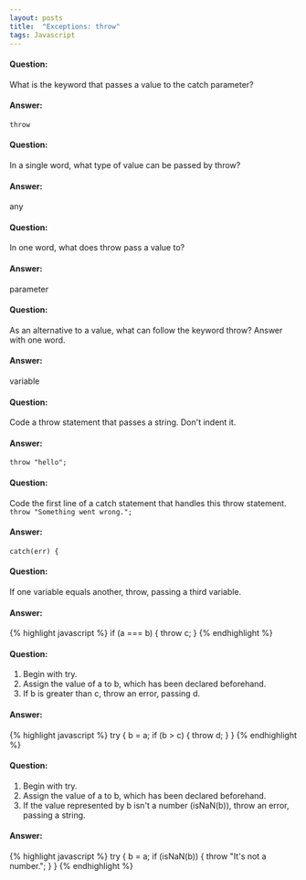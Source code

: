 ```yaml
---
layout: posts
title:  "Exceptions: throw"
tags: Javascript
---
```


#### Question:
What is the keyword that passes a value to the catch parameter?

#### Answer:
`throw`

#### Question:
In a single word, what type of value can be passed by throw?

#### Answer:
any

#### Question:
In one word, what does throw pass a value to?

#### Answer:
parameter

#### Question:
As an alternative to a value, what can follow the keyword throw? Answer with one word.

#### Answer:
variable

#### Question:
Code a throw statement that passes a string. Don't indent it.

#### Answer:
`throw "hello";`

#### Question:
Code the first line of a catch statement that handles this throw statement.
`throw "Something went wrong.";`

#### Answer:
`catch(err) {`

#### Question:
If one variable equals another, throw, passing a third variable.

#### Answer:
{% highlight javascript %}
if (a === b) {
  throw c;
}
{% endhighlight %}

#### Question:
1) Begin with try.
2) Assign the value of a to b, which has been declared beforehand.
3) If b is greater than c, throw an error, passing d.

#### Answer:
{% highlight javascript %}
try {
  b = a;
  if (b > c) {
    throw d;
  }
}
{% endhighlight %}

#### Question:
1) Begin with try.
2) Assign the value of a to b, which has been declared beforehand.
3) If the value represented by b isn't a number (isNaN(b)), throw an error, passing a string.

#### Answer:
{% highlight javascript %}
try {
  b = a;
  if (isNaN(b)) {
    throw "It's not a number.";
  }
}
{% endhighlight %}
